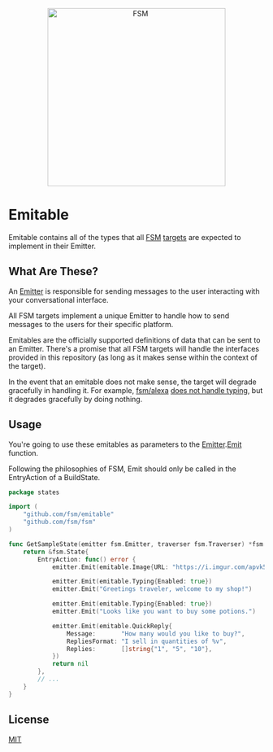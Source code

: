 <a href="https://github.com/fsm"><p align="center"><img src="https://user-images.githubusercontent.com/2105067/35464215-a014d512-02a9-11e8-8913-63a066f6064e.png" alt="FSM" width="350px" align="center;"/></p></a>

# Emitable

Emitable contains all of the types that all [FSM](https://github.com/fsm/fsm) [targets](https://github.com/search?q=topic%3Afsm-target+org%3Afsm&type=Repositories) are expected to implement in their Emitter.

## What Are These?

An [Emitter](https://github.com/fsm/fsm/blob/master/fsm.go#L23-L27) is responsible for sending messages to the user interacting with your conversational interface.

All FSM targets implement a unique Emitter to handle how to send messages to the users for their specific platform.

Emitables are the officially supported definitions of data that can be sent to an Emitter.  There's a promise that all FSM targets will handle the interfaces provided in this repository (as long as it makes sense within the context of the target).

In the event that an emitable does not make sense, the target will degrade gracefully in handling it. For example, [fsm/alexa](https://github.com/fsm/alexa) [does not handle typing](https://github.com/fsm/alexa/blob/master/emitter.go#L82-L84), but it degrades gracefully by doing nothing.

## Usage

You're going to use these emitables as parameters to the [Emitter](https://github.com/fsm/fsm/blob/master/fsm.go#L23-L27).[Emit](https://github.com/fsm/fsm/blob/master/fsm.go#L26) function.

Following the philosophies of FSM, Emit should only be called in the EntryAction of a BuildState.

```go
package states

import (
	"github.com/fsm/emitable"
	"github.com/fsm/fsm"
)

func GetSampleState(emitter fsm.Emitter, traverser fsm.Traverser) *fsm.State {
	return &fsm.State{
		EntryAction: func() error {
			emitter.Emit(emitable.Image{URL: "https://i.imgur.com/apvk5n0.gif"})

			emitter.Emit(emitable.Typing{Enabled: true})
			emitter.Emit("Greetings traveler, welcome to my shop!")

			emitter.Emit(emitable.Typing{Enabled: true})
			emitter.Emit("Looks like you want to buy some potions.")

			emitter.Emit(emitable.QuickReply{
				Message:       "How many would you like to buy?",
				RepliesFormat: "I sell in quantities of %v",
				Replies:       []string{"1", "5", "10"},
			})
			return nil
		},
		// ...
	}
}
```

## License

[MIT](LICENSE.md)
